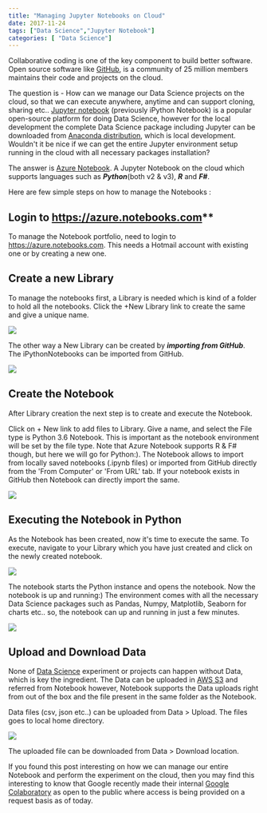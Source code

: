 ```yaml
---
title: "Managing Jupyter Notebooks on Cloud"
date: 2017-11-24
tags: ["Data Science","Jupyter Notebook"]
categories: [ "Data Science"]
---
```




Collaborative coding is one of the key component to build better software. Open source software like [GitHub](https://github.com/about), is a community of 25 million members maintains their code and projects on the cloud.

The question is - How can we manage our Data Science projects on the cloud, so that we can execute anywhere, anytime and can support cloning, sharing etc.. <a href="https://github.com/jupyter/notebook" target="_blank">Jupyter notebook</a> (previously iPython Notebook) is a popular open-source platform for doing Data Science, however for the local development the complete Data Science package including Jupyter can be downloaded from [Anaconda distribution](https://www.anaconda.com/download/#macos), which is local development. Wouldn't it be nice if we can get the entire Jupyter environment setup running in the cloud with all necessary packages installation?

The answer is [Azure Notebook](https://github.com/jupyter/notebook). A Jupyter Notebook on the cloud which supports languages such as ***Python***(both v2 & v3), ***R*** and ***F#***.

Here are few simple steps on how to manage the Notebooks :

## Login to https://azure.notebooks.com**

To manage the Notebook portfolio, need to login to https://azure.notebooks.com. This needs a Hotmail account with existing one or by creating a new one.

## Create a new Library

To manage the notebooks first, a Library is needed which is kind of a folder to hold all the notebooks. Click the +New Library link to create the same and give a unique name.

![](/img/jupyter_on_cloud/img1.png)


The other way a New Library can be created by ***importing from GitHub***. The iPythonNotebooks can be imported from GitHub.

![](/img/jupyter_on_cloud/img2.png)

## Create the Notebook

After Library creation the next step is to create and execute the Notebook.

Click on + New link to add files to Library. Give a name, and select the File type is Python 3.6 Notebook. This is important as the notebook environment will be set by the file type. Note that Azure Notebook supports R & F# though, but here we will go for Python:). The Notebook allows to import from locally saved notebooks (.ipynb files) or imported from GitHub directly from the 'From Computer' or 'From URL' tab. If your notebook exists in GitHub then Notebook can directly import the same.

![](/img/jupyter_on_cloud/img3.png)

## Executing the Notebook in Python

As the Notebook has been created, now it's time to execute the same. To execute, navigate to your Library which you have just created and click on the newly created notebook.

![](/img/jupyter_on_cloud/img4.png)

The notebook starts the Python instance and opens the notebook. Now the notebook is up and running:) The environment comes with all the necessary Data Science packages such as Pandas, Numpy, Matplotlib, Seaborn for charts etc.. so, the notebook can up and running in just a few minutes.

![](/img/jupyter_on_cloud/img5.png)

## Upload and Download Data

None of [Data Science](https://en.wikipedia.org/wiki/Data_science) experiment or projects can happen without Data, which is key the ingredient. The Data can be uploaded in [AWS S3](https://aws.amazon.com/s3/details/) and referred from Notebook however, Notebook supports the Data uploads right from out of the box and the file present in the same folder as the Notebook.

Data files (csv, json etc..) can be uploaded from Data > Upload. The files goes to local home directory.

![](/img/jupyter_on_cloud/img6.png)

The uploaded file can be downloaded from Data > Download location.


If you found this post interesting on how we can manage our entire Notebook and perform the experiment on the cloud, then you may find this interesting to know that Google recently made their internal [Google Colaboratory](https://research.google.com/colaboratory/unregistered.html) as open to the public where access is being provided on a request basis as of today.

